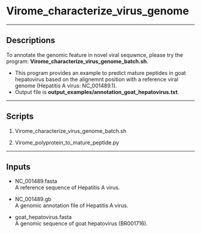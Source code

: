 # Virome_characterize_virus_genome  

**  **
## Descriptions  
To annotate the genomic feature in novel viral sequwnce, please try the program: **Virome_characterize_virus_genome_batch.sh**.  

- This program provides an example to predict mature peptides in goat hepatovirus based on the alignemnt position with a reference viral genome (Hepatitis A virus: NC_001489.1).  
- Output file is **output_examples/annotation_goat_hepatovirus.txt**.  

**  **
## Scripts  
1. Virome_characterize_virus_genome_batch.sh  

2. Virome_polyprotein_to_mature_peptide.py  

**  **
## Inputs  
- NC_001489.fasta  
A reference sequence of Hepatitis A virus.  

- NC_001489.gb  
A genomic annotation file of Hepatitis A virus.  

- goat_hepatovirus.fasta  
A genomic sequence of goat hepatovirus (BR001716).  